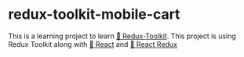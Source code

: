 # redux-toolkit-mobile-cart

This is a learning project to learn <a href="https://redux-toolkit.js.org/" target="_blank"  > 🔗 Redux-Toolkit</a>. This project is using Redux Toolkit
along with <a href="https://reactjs.org/" target="_blank"  > 🔗 React</a> and <a href="https://react-redux.js.org/" target="_blank"  > 🔗 React Redux</a>
